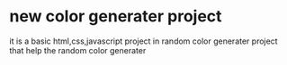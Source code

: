 # new color generater project
it is a basic html,css,javascript project in random color generater project 
that help the random color generater
